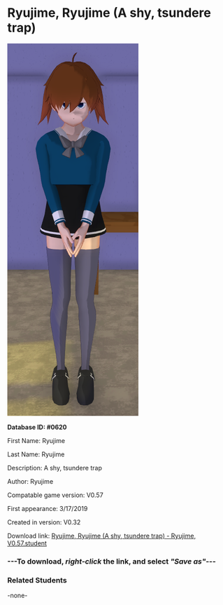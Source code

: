 # Ryujime, Ryujime (A shy, tsundere trap)

<img src="../../Files/Images/Ryujime, Ryujime (A shy, tsundere trap).png" title="Ryujime, Ryujime (A shy, tsundere trap) - Ryujime, V0.57">

**Database ID: #0620**

First Name: Ryujime

Last Name: Ryujime

Description: A shy, tsundere trap

Author: Ryujime

Compatable game version: V0.57

First appearance: 3/17/2019

Created in version: V0.32

Download link: <a href="https://raw.githubusercontent.com/Arbiter1223/Daigaku-Gurashi-Custom-Students/master/Files/Student%20Files/Ryujime%2C%20Ryujime%20(A%20shy%2C%20tsundere%20trap)%20-%20Ryujime%2C%20V0.57.student">Ryujime, Ryujime (A shy, tsundere trap) - Ryujime, V0.57.student</a>

### ---**To download, _right-click_ the link, and select _"Save as"_**---

### Related Students

-none-
